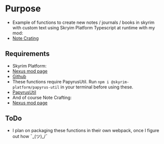 # Purpose

- Example of functions to create new notes / journals / books in skyrim with custom text using Skryim Platform Typescript at runtime with my mod:
- [Note Crating](https://www.nexusmods.com/skyrimspecialedition/mods/119569)

## Requirements

- Skyrim Platform:
- [Nexus mod page](https://www.nexusmods.com/skyrimspecialedition/mods/54909)
- [Github](https://github.com/skyrim-multiplayer/skymp/blob/main/docs/docs_skyrim_platform.md)
- These functions require PapyrusUtil. Run `npm i @skyrim-platform/papyrus-util` in your terminal before using these.
- [PapyrusUtil](https://www.nexusmods.com/skyrimspecialedition/mods/13048)
- And of course Note Crafting: 
- [Nexus mod page](https://www.nexusmods.com/skyrimspecialedition/mods/119569)

## ToDo

- I plan on packaging these functions in their own webpack, once I figure out how ¯\_(ツ)_/¯
